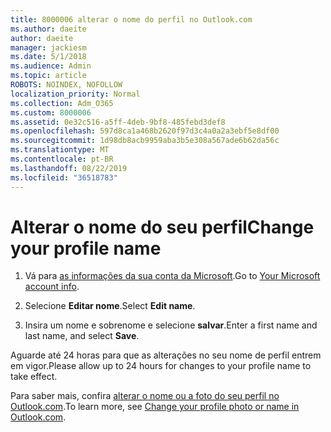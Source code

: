 ```yaml
---
title: 8000006 alterar o nome do perfil no Outlook.com
ms.author: daeite
author: daeite
manager: jackiesm
ms.date: 5/1/2018
ms.audience: Admin
ms.topic: article
ROBOTS: NOINDEX, NOFOLLOW
localization_priority: Normal
ms.collection: Adm_O365
ms.custom: 8000006
ms.assetid: 0e32c516-a5ff-4deb-9bf8-485febd3def8
ms.openlocfilehash: 597d8ca1a468b2620f97d3c4a0a2a3ebf5e8df00
ms.sourcegitcommit: 1d98db8acb9959aba3b5e308a567ade6b62da56c
ms.translationtype: MT
ms.contentlocale: pt-BR
ms.lasthandoff: 08/22/2019
ms.locfileid: "36518783"
---
```

# <a name="change-your-profile-name"></a><span data-ttu-id="1c080-102">Alterar o nome do seu perfil</span><span class="sxs-lookup"><span data-stu-id="1c080-102">Change your profile name</span></span>

1. <span data-ttu-id="1c080-103">Vá para [as informações da sua conta da Microsoft](https://go.microsoft.com/fwlink/p/?linkid=860841).</span><span class="sxs-lookup"><span data-stu-id="1c080-103">Go to [Your Microsoft account info](https://go.microsoft.com/fwlink/p/?linkid=860841).</span></span>
    
2. <span data-ttu-id="1c080-104">Selecione **Editar nome**.</span><span class="sxs-lookup"><span data-stu-id="1c080-104">Select **Edit name**.</span></span> 
    
3. <span data-ttu-id="1c080-105">Insira um nome e sobrenome e selecione **salvar**.</span><span class="sxs-lookup"><span data-stu-id="1c080-105">Enter a first name and last name, and select **Save**.</span></span> 
    
<span data-ttu-id="1c080-106">Aguarde até 24 horas para que as alterações no seu nome de perfil entrem em vigor.</span><span class="sxs-lookup"><span data-stu-id="1c080-106">Please allow up to 24 hours for changes to your profile name to take effect.</span></span>
  
<span data-ttu-id="1c080-107">Para saber mais, confira [alterar o nome ou a foto do seu perfil no Outlook.com](https://go.microsoft.com/fwlink/?linkid=873110).</span><span class="sxs-lookup"><span data-stu-id="1c080-107">To learn more, see [Change your profile photo or name in Outlook.com](https://go.microsoft.com/fwlink/?linkid=873110).</span></span>
  

